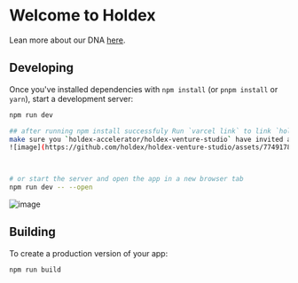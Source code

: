 # Welcome to Holdex
Lean more about our DNA [here](https://holdex.io/about).

## Developing

Once you've installed dependencies with `npm install` (or `pnpm install` or `yarn`), start a development server:

```bash
npm run dev

## after running npm install successfuly Run `varcel link` to link `holdex-accelerator/holdex-venture-studio` on varcel.
make sure you `holdex-accelerator/holdex-venture-studio` have invited and, you have acepted the invite
![image](https://github.com/holdex/holdex-venture-studio/assets/77491787/f2bbfc6f-e462-4539-8f6a-95a292e5947f)



# or start the server and open the app in a new browser tab
npm run dev -- --open
```
![image](https://github.com/holdex/holdex-venture-studio/assets/77491787/92d010e3-65f6-4a25-9844-a3622832624f)


## Building

To create a production version of your app:

```bash
npm run build
```
